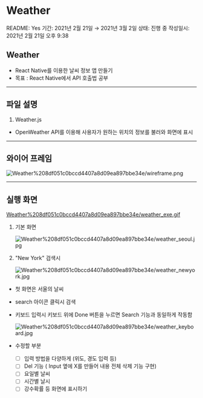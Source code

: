 # Weather

README: Yes
기간: 2021년 2월 21일 → 2021년 3월 2일
상태: 진행 중
작성일시: 2021년 2월 21일 오후 9:38

## Weather

- React Native를 이용한 날씨 정보 앱 만들기
- 목표 : React Native에서 API 호출법 공부

---

## 파일 설명

1. Weather.js
- OpenWeather API를 이용해 사용자가 원하는 위치의 정보를 불러와 화면에 표시

---

## 와이어 프레임

![Weather%208df051c0bccd4407a8d09ea897bbe34e/wireframe.png](Weather%208df051c0bccd4407a8d09ea897bbe34e/wireframe.png)

---

## 실행 화면

[Weather%208df051c0bccd4407a8d09ea897bbe34e/weather_exe.gif](Weather%208df051c0bccd4407a8d09ea897bbe34e/Weather_exe.mp4)

1. 기본 화면

   ![Weather%208df051c0bccd4407a8d09ea897bbe34e/weather_seoul.jpg](Weather%208df051c0bccd4407a8d09ea897bbe34e/weather_seoul.jpg)

1. "New York" 검색시

   ![Weather%208df051c0bccd4407a8d09ea897bbe34e/weather_newyork.jpg](Weather%208df051c0bccd4407a8d09ea897bbe34e/weather_newyork.jpg)

- 첫 화면은 서울의 날씨
- search 아이콘 클릭시 검색
- 키보드 입력시 키보드 위에 Done 버튼을 누르면 Search 기능과 동일하게 작동함

  ![Weather%208df051c0bccd4407a8d09ea897bbe34e/weather_keyboard.jpg](Weather%208df051c0bccd4407a8d09ea897bbe34e/weather_keyboard.jpg)

- 수정할 부분
    - [ ]  입력 방법을 다양하게 (위도, 경도 입력 등)
    - [ ]  Del 기능 ( Input 옆에 X를 만들어 내용 전체 삭제 기능 구현)
    - [ ]  요일별 날씨
    - [ ]  시간별 날시
    - [ ]  강수확률 등 화면에 표시하기